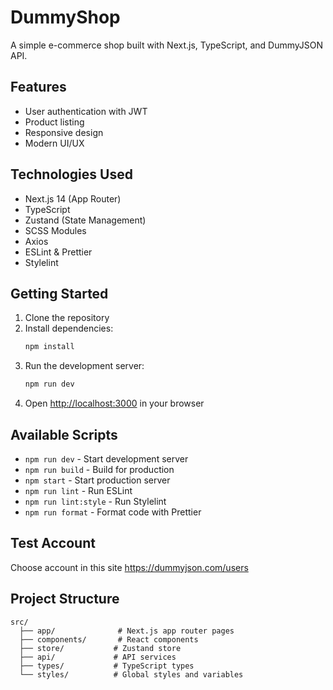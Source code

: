 # DummyShop

A simple e-commerce shop built with Next.js, TypeScript, and DummyJSON API.

## Features

- User authentication with JWT
- Product listing
- Responsive design
- Modern UI/UX

## Technologies Used

- Next.js 14 (App Router)
- TypeScript
- Zustand (State Management)
- SCSS Modules
- Axios
- ESLint & Prettier
- Stylelint

## Getting Started

1. Clone the repository
2. Install dependencies:
   ```bash
   npm install
   ```
3. Run the development server:
   ```bash
   npm run dev
   ```
4. Open [http://localhost:3000](http://localhost:3000) in your browser

## Available Scripts

- `npm run dev` - Start development server
- `npm run build` - Build for production
- `npm start` - Start production server
- `npm run lint` - Run ESLint
- `npm run lint:style` - Run Stylelint
- `npm run format` - Format code with Prettier

## Test Account

Choose account in this site https://dummyjson.com/users

## Project Structure

```
src/
  ├── app/              # Next.js app router pages
  ├── components/       # React components
  ├── store/           # Zustand store
  ├── api/             # API services
  ├── types/           # TypeScript types
  └── styles/          # Global styles and variables
```
